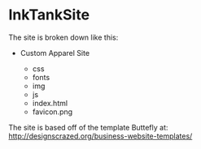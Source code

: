# InkTankSite

The site is broken down like this:

- Custom Apparel Site

    - css
    - fonts
    - img
    - js
    - index.html
    - favicon.png

The site is based off of the template Buttefly at: http://designscrazed.org/business-website-templates/